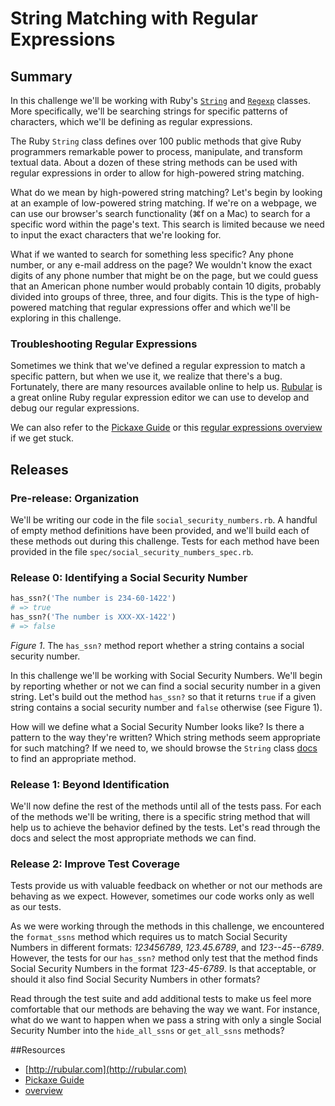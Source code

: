# String Matching with Regular Expressions

## Summary
In this challenge we'll be working with Ruby's [`String`](http://www.ruby-doc.org/core-1.9.3/String.html) and [`Regexp`](http://ruby-doc.org/core-1.9.3/Regexp.html) classes.  More specifically, we'll be searching strings for specific patterns of characters, which we'll be defining as regular expressions.

The Ruby `String` class defines over 100 public methods that give Ruby programmers remarkable power to process, manipulate, and transform textual data.  About a dozen of these string methods can be used with regular expressions in order to allow for high-powered string matching.

What do we mean by high-powered string matching?  Let's begin by looking at an example of low-powered string matching. If we're on a webpage, we can use our browser's search functionality (⌘f on a Mac) to search for a specific word within the page's text. This search is limited because we need to input the exact characters that we're looking for.

What if we wanted to search for something less specific?  Any phone number, or any e-mail address on the page? We wouldn't know the exact digits of any phone number that might be on the page, but we could guess that an American phone number would probably contain 10 digits, probably divided into groups of three, three, and four digits.  This is the type of high-powered matching that regular expressions offer and which we'll be exploring in this challenge.


### Troubleshooting Regular Expressions
Sometimes we think that we've defined a regular expression to match a specific pattern, but when we use it, we realize that there's a bug.  Fortunately, there are many resources available online to help us.  [Rubular](http://rubular.com) is a great online Ruby regular expression editor we can use to develop and debug our regular expressions.

We can also refer to the [Pickaxe Guide](http://www.ruby-doc.org/docs/ProgrammingRuby/html/language.html#UJ) or this [regular expressions overview](http://www.bluebox.net/about/blog/2013/02/using-regular-expressions-in-ruby-part-1-of-3/) if we get stuck.


## Releases
### Pre-release:  Organization
We'll be writing our code in the file `social_security_numbers.rb`.  A handful of empty method definitions have been provided, and we'll build each of these methods out during this challenge.  Tests for each method have been provided in the file `spec/social_security_numbers_spec.rb`.


### Release 0: Identifying a Social Security Number
```ruby
has_ssn?('The number is 234-60-1422')
# => true
has_ssn?('The number is XXX-XX-1422')
# => false
```
*Figure 1*. The `has_ssn?` method report whether a string contains a social security number.

In this challenge we'll be working with Social Security Numbers.  We'll begin by reporting whether or not we can find a social security number in a given string.  Let's build out the method `has_ssn?` so that it returns `true` if a given string contains a social security number and `false` otherwise (see Figure 1).

How will we define what a Social Security Number looks like?  Is there a pattern to the way they're written?  Which string methods seem appropriate for such matching?  If we need to, we should browse the `String` class [docs](http://www.ruby-doc.org/core-1.9.3/String.html) to find an appropriate method.


### Release 1: Beyond Identification
We'll now define the rest of the methods until all of the tests pass.  For each of the methods we'll be writing, there is a specific string method that will help us to achieve the behavior defined by the tests.  Let's read through the docs and select the most appropriate methods we can find.


### Release 2: Improve Test Coverage
Tests provide us with valuable feedback on whether or not our methods are behaving as we expect.  However, sometimes our code works only as well as our tests.  

As we were working through the methods in this challenge, we encountered the `format_ssns` method which requires us to match Social Security Numbers in different formats:  *123456789*, *123.45.6789*, and *123--45--6789*.  However, the tests for our `has_ssn?` method only test that the method finds Social Security Numbers in the format *123-45-6789*.  Is that acceptable, or should it also find Social Security Numbers in other formats?

Read through the test suite and add additional tests to make us feel more comfortable that our methods are behaving the way we want.  For instance, what do we want to happen when we pass a string with only a single Social Security Number into the `hide_all_ssns` or `get_all_ssns` methods?


##Resources

* [http://rubular.com](http://rubular.com)
* [Pickaxe Guide](http://www.ruby-doc.org/docs/ProgrammingRuby/html/language.html#UJ)
* [overview](http://www.bluebox.net/about/blog/2013/02/using-regular-expressions-in-ruby-part-1-of-3/)
